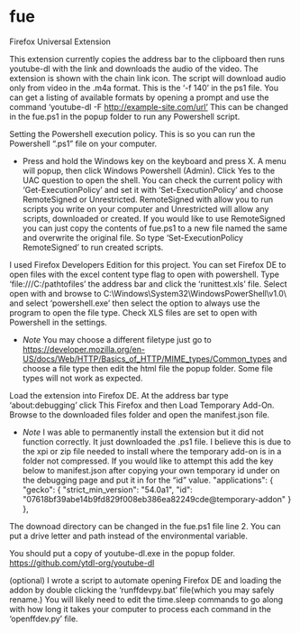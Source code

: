 # fue
Firefox Universal Extension

This extension currently copies the address bar to the clipboard then runs youtube-dl with the link and downloads the audio of the video. The extension is shown with the chain link icon. The script will download audio only from video in the .m4a format. This is the ‘-f 140’ in the ps1 file. You can get a listing of available formats by opening a prompt and use the command ‘youtube-dl -F http://example-site.com/url’ This can be changed in the fue.ps1 in the popup folder to run any Powershell script. 

Setting the Powershell execution policy. This is so you can run the Powershell “.ps1” file on your computer. 
- Press and hold the Windows key on the keyboard and press X. A menu will popup, then click Windows Powershell (Admin). Click Yes to the UAC question to open the shell. You can check the current policy with ‘Get-ExecutionPolicy’ and set it with ‘Set-ExecutionPolicy’ and choose RemoteSigned or Unrestricted. RemoteSigned with allow you to run scripts you write on your computer and Unrestricted will allow any scripts, downloaded or created. If you would like to use RemoteSigned you can just copy the contents of fue.ps1 to a new file named the same and overwrite the original file. So type ‘Set-ExecutionPolicy RemoteSigned’ to run created scripts. 

I used Firefox Developers Edition for this project. You can set Firefox DE to open files with the excel content type flag to open with powershell. Type ‘file:///C:/pathtofiles’ the address bar and click the ‘runittest.xls’ file. Select open with and browse to C:\Windows\System32\WindowsPowerShell\v1.0\ and select ‘powershell.exe’ then select the option to always use the program to open the file type. Check XLS files are set to open with Powershell in the settings.
- *Note* You may choose a different filetype just go to https://developer.mozilla.org/en-US/docs/Web/HTTP/Basics_of_HTTP/MIME_types/Common_types and choose a file type then edit the html file the popup folder. Some file types will not work as expected.

Load the extension into Firefox DE. At the address bar type ‘about:debugging’ click This Firefox and then Load Temporary Add-On. Browse to the downloaded files folder and open the manifest.json file. 
- *Note* I was able to permanently install the extension but it did not function correctly. 
It just downloaded the .ps1 file. I believe this is due to the xpi or zip file needed to install where the temporary add-on is in a folder not compressed. If you would like to attempt this add the key below to manifest.json after copying your own temporary id under on the debugging page and put it in for the “id” value. 
    "applications": {
            "gecko": {
              "strict_min_version": "54.0a1",
              "id": "07618bf39abe14b9fd829f008eb386ea82249cde@temporary-addon"
            }
          },


The downoad directory can be changed in the fue.ps1 file line 2. You can put a drive letter and path instead of the environmental variable. 

You should put a copy of youtube-dl.exe in the popup folder. https://github.com/ytdl-org/youtube-dl

(optional) I wrote a script to automate opening Firefox DE and loading the addon by double clicking the ‘runffdevpy.bat’ file(which you may safely rename.) You will likely need to edit the time.sleep commands to go along with how long it takes your computer to process each command in the ‘openffdev.py’ file.
